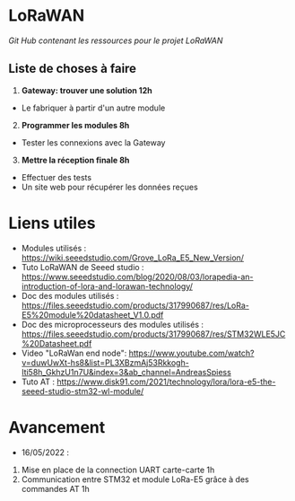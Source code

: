 # LoRaWAN
*Git Hub contenant les ressources pour le projet LoRaWAN*

## Liste de choses à faire

1. **Gateway: trouver une solution 12h**
 - Le fabriquer à partir d'un autre module

2. **Programmer les modules 8h**
 - Tester les connexions avec la Gateway

3. **Mettre la réception finale 8h**
 - Effectuer des tests
 - Un site web pour récupérer les données reçues

# Liens utiles
 - Modules utilisés : https://wiki.seeedstudio.com/Grove_LoRa_E5_New_Version/ 
 - Tuto LoRaWAN de Seeed studio : https://www.seeedstudio.com/blog/2020/08/03/lorapedia-an-introduction-of-lora-and-lorawan-technology/ 
 - Doc des modules utilisés : https://files.seeedstudio.com/products/317990687/res/LoRa-E5%20module%20datasheet_V1.0.pdf
 - Doc des microprocesseurs des modules utilisés : https://files.seeedstudio.com/products/317990687/res/STM32WLE5JC%20Datasheet.pdf
 - Video "LoRaWan end node": https://www.youtube.com/watch?v=duwUwXt-hs8&list=PL3XBzmAj53Rkkogh-lti58h_GkhzU1n7U&index=3&ab_channel=AndreasSpiess
 - Tuto AT : https://www.disk91.com/2021/technology/lora/lora-e5-the-seeed-studio-stm32-wl-module/

# Avancement
- 16/05/2022 :
 1. Mise en place de la connection UART carte-carte 1h
 2. Communication entre STM32 et module LoRa-E5 grâce à des commandes AT 1h
